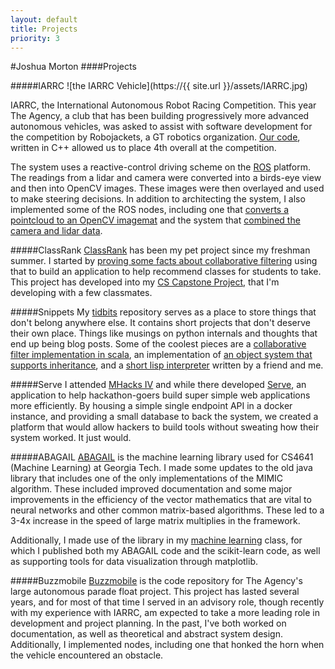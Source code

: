 ```yaml
---
layout: default
title: Projects
priority: 3
---
```


#Joshua Morton
####Projects

#####IARRC
![the IARRC Vehicle](https://{{ site.url }}/assets/IARRC.jpg)

IARRC, the International Autonomous Robot Racing Competition. This year The Agency, a club that has been building progressively more advanced autonomous vehicles, was asked to assist with software development for the competition by Robojackets, a GT robotics organization. [Our code](https://github.com/RoboJackets/iarrc-software), written in C++ allowed us to place 4th overall at the competition. 

The system uses a reactive-control driving scheme on the [ROS](http://www.ros.org/) platform. The readings from a lidar and camera were converted into a birds-eye view and then into OpenCV images. These images were then overlayed and used to make steering decisions. In addition to architecting the system, I also implemented some of the ROS nodes, including one that [converts a pointcloud to an OpenCV imagemat](https://github.com/RoboJackets/iarrc-software/blob/master/iarrc/src/pointcloud_to_image/pointcloud_to_image.cpp) and the system that [combined the camera and lidar data](https://github.com/RoboJackets/iarrc-software/blob/master/iarrc/src/iarrc_world_model/world_model.cpp).

#####ClassRank
[ClassRank](https://github.com/joshuamorton/ClassRank) has been my pet project since my freshman summer. I started by [proving some facts about collaborative filtering](https://www.sharelatex.com/github/repos/joshuamorton/ClassRank/builds/c7ae4929b2575f232753d366ce574833a94864ee/raw/output.pdf) using that to build an application to help recommend classes for students to take. This project has developed into my [CS Capstone Project](https://github.com/classrank), that I'm developing with a few classmates. 

#####Snippets
My [tidbits](https://github.com/joshuamorton/tidbits) repository serves as a place to store things that don't belong anywhere else. It contains short projects that don't deserve their own place. Things like musings on python internals and thoughts that end up being blog posts. Some of the coolest pieces are a [collaborative filter implementation in scala](https://github.com/joshuamorton/tidbits/blob/master/CollabFilter.scala), an implementation of [an object system that supports inheritance](https://github.com/joshuamorton/tidbits/blob/master/objectModel.py), and a [short lisp interpreter](https://github.com/joshuamorton/tidbits/blob/master/lispy.py) written by a friend and me.

#####Serve
I attended [MHacks IV](http://mhacks-iv.devpost.com/) and while there developed [Serve](https://github.com/thepav/serve), an application to help hackathon-goers build super simple web applications more efficiently. By housing a simple single endpoint API in a docker instance, and providing a small database to back the system, we created a platform that would allow hackers to build tools without sweating how their system worked. It just would.

#####ABAGAIL
[ABAGAIL](https://github.com/joshuamorton/ABAGAIL) is the machine learning library used for CS4641 (Machine Learning) at Georgia Tech. I made some updates to the old java library that includes one of the only implementations of the MIMIC algorithm. These included improved documentation and some major improvements in the efficiency of the vector mathematics that are vital to neural networks and other common matrix-based algorithms. These led to a 3-4x increase in the speed of large matrix multiplies in the framework.

Additionally, I made use of the library in my [machine learning](https://github.com/joshuamorton/Machine-Learning) class, for which I published both my ABAGAIL code and the scikit-learn code, as well as supporting tools for data visualization through matplotlib.

#####Buzzmobile
[Buzzmobile](https://github.com/gtagency/buzzmobile) is the code repository for The Agency's large autonomous parade float project. This project has lasted several years, and for most of that time I served in an advisory role, though recently with my experience with IARRC, am expected to take a more leading role in development and project planning. In the past, I've both worked on documentation, as well as theoretical and abstract system design. Additionally, I implemented nodes, including one that honked the horn when the vehicle encountered an obstacle.
